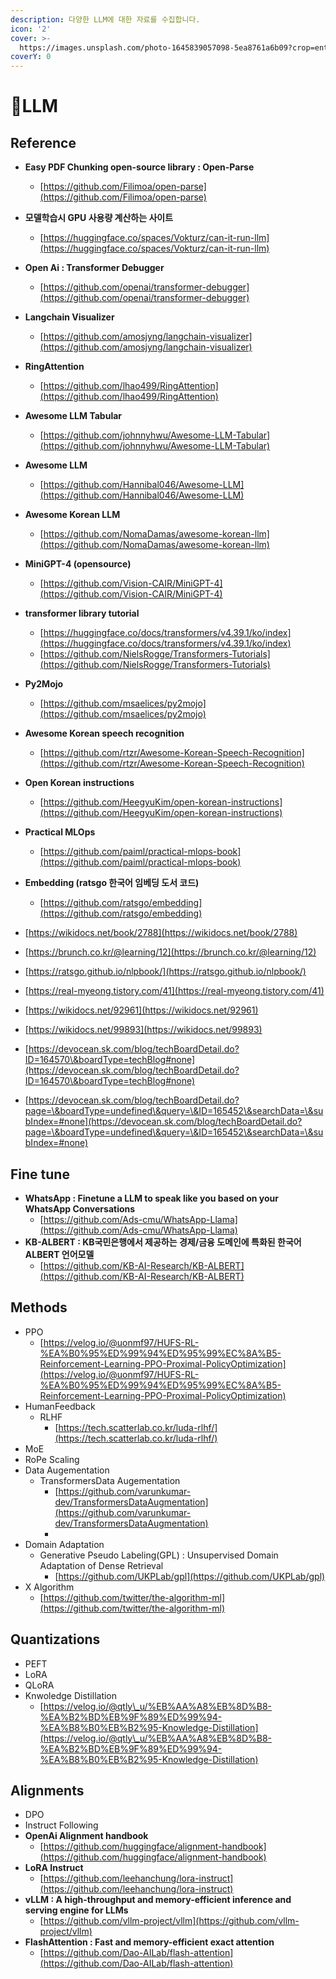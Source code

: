 ```yaml
---
description: 다양한 LLM에 대한 자료를 수집합니다.
icon: '2'
cover: >-
  https://images.unsplash.com/photo-1645839057098-5ea8761a6b09?crop=entropy&cs=srgb&fm=jpg&ixid=M3wxOTcwMjR8MHwxfHNlYXJjaHw1fHxsbG18ZW58MHx8fHwxNzMwNjE5NjcwfDA&ixlib=rb-4.0.3&q=85
coverY: 0
---
```


# LLM

## Reference

* **Easy PDF Chunking open-source library : Open-Parse**
  * [https://github.com/Filimoa/open-parse](https://github.com/Filimoa/open-parse)
* **모델학습시 GPU 사용량 계산하는 사이트**
  * [https://huggingface.co/spaces/Vokturz/can-it-run-llm](https://huggingface.co/spaces/Vokturz/can-it-run-llm)
* **Open Ai : Transformer Debugger**
  * [https://github.com/openai/transformer-debugger](https://github.com/openai/transformer-debugger)
* **Langchain Visualizer**
  * [https://github.com/amosjyng/langchain-visualizer](https://github.com/amosjyng/langchain-visualizer)
* **RingAttention**
  * [https://github.com/lhao499/RingAttention](https://github.com/lhao499/RingAttention)
* **Awesome LLM Tabular**
  * [https://github.com/johnnyhwu/Awesome-LLM-Tabular](https://github.com/johnnyhwu/Awesome-LLM-Tabular)
* **Awesome LLM**
  * [https://github.com/Hannibal046/Awesome-LLM](https://github.com/Hannibal046/Awesome-LLM)
* **Awesome Korean LLM**
  * [https://github.com/NomaDamas/awesome-korean-llm](https://github.com/NomaDamas/awesome-korean-llm)
* **MiniGPT-4 (opensource)**
  * [https://github.com/Vision-CAIR/MiniGPT-4](https://github.com/Vision-CAIR/MiniGPT-4)
* **transformer library tutorial**
  * [https://huggingface.co/docs/transformers/v4.39.1/ko/index](https://huggingface.co/docs/transformers/v4.39.1/ko/index)
  * [https://github.com/NielsRogge/Transformers-Tutorials](https://github.com/NielsRogge/Transformers-Tutorials)
* **Py2Mojo**
  * [https://github.com/msaelices/py2mojo](https://github.com/msaelices/py2mojo)
* **Awesome Korean speech recognition**
  * [https://github.com/rtzr/Awesome-Korean-Speech-Recognition](https://github.com/rtzr/Awesome-Korean-Speech-Recognition)
* **Open Korean instructions**
  * [https://github.com/HeegyuKim/open-korean-instructions](https://github.com/HeegyuKim/open-korean-instructions)
* **Practical MLOps**
  * [https://github.com/paiml/practical-mlops-book](https://github.com/paiml/practical-mlops-book)
* **Embedding (ratsgo 한국어 임베딩 도서 코드)**
  * [https://github.com/ratsgo/embedding](https://github.com/ratsgo/embedding)



* [https://wikidocs.net/book/2788](https://wikidocs.net/book/2788)
* [https://brunch.co.kr/@learning/12](https://brunch.co.kr/@learning/12)
* [https://ratsgo.github.io/nlpbook/](https://ratsgo.github.io/nlpbook/)
* [https://real-myeong.tistory.com/41](https://real-myeong.tistory.com/41)
* [https://wikidocs.net/92961](https://wikidocs.net/92961)
* [https://wikidocs.net/99893](https://wikidocs.net/99893)
* [https://devocean.sk.com/blog/techBoardDetail.do?ID=164570\&boardType=techBlog#none](https://devocean.sk.com/blog/techBoardDetail.do?ID=164570\&boardType=techBlog#none)
* [https://devocean.sk.com/blog/techBoardDetail.do?page=\&boardType=undefined\&query=\&ID=165452\&searchData=\&subIndex=#none](https://devocean.sk.com/blog/techBoardDetail.do?page=\&boardType=undefined\&query=\&ID=165452\&searchData=\&subIndex=#none)

## Fine tune

* **WhatsApp : Finetune a LLM to speak like you based on your WhatsApp Conversations**
  * [https://github.com/Ads-cmu/WhatsApp-Llama](https://github.com/Ads-cmu/WhatsApp-Llama)
* **KB-ALBERT : KB국민은행에서 제공하는 경제/금융 도메인에 특화된 한국어 ALBERT 언어모델**
  * [https://github.com/KB-AI-Research/KB-ALBERT](https://github.com/KB-AI-Research/KB-ALBERT)

## Methods

* PPO
  * [https://velog.io/@uonmf97/HUFS-RL-%EA%B0%95%ED%99%94%ED%95%99%EC%8A%B5-Reinforcement-Learning-PPO-Proximal-PolicyOptimization](https://velog.io/@uonmf97/HUFS-RL-%EA%B0%95%ED%99%94%ED%95%99%EC%8A%B5-Reinforcement-Learning-PPO-Proximal-PolicyOptimization)
* HumanFeedback
  * RLHF
    * [https://tech.scatterlab.co.kr/luda-rlhf/](https://tech.scatterlab.co.kr/luda-rlhf/)
* MoE
* RoPe Scaling
* Data Augementation
  * TransformersData Augementation
    * [https://github.com/varunkumar-dev/TransformersDataAugmentation](https://github.com/varunkumar-dev/TransformersDataAugmentation)
    *
* Domain Adaptation
  * Generative Pseudo Labeling(GPL) : Unsupervised Domain Adaptation of Dense Retrieval
    * [https://github.com/UKPLab/gpl](https://github.com/UKPLab/gpl)
* X Algorithm
  * [https://github.com/twitter/the-algorithm-ml](https://github.com/twitter/the-algorithm-ml)



## Quantizations

* PEFT
* LoRA
* QLoRA
* Knwoledge Distillation
  * [https://velog.io/@qtly\_u/%EB%AA%A8%EB%8D%B8-%EA%B2%BD%EB%9F%89%ED%99%94-%EA%B8%B0%EB%B2%95-Knowledge-Distillation](https://velog.io/@qtly\_u/%EB%AA%A8%EB%8D%B8-%EA%B2%BD%EB%9F%89%ED%99%94-%EA%B8%B0%EB%B2%95-Knowledge-Distillation)



## Alignments

* DPO
* Instruct Following
* **OpenAi Alignment handbook**
  * [https://github.com/huggingface/alignment-handbook](https://github.com/huggingface/alignment-handbook)
* **LoRA Instruct**
  * [https://github.com/leehanchung/lora-instruct](https://github.com/leehanchung/lora-instruct)
* **vLLM : A high-throughput and memory-efficient inference and serving engine for LLMs**
  * [https://github.com/vllm-project/vllm](https://github.com/vllm-project/vllm)
* **FlashAttention : Fast and memory-efficient exact attention**
  * [https://github.com/Dao-AILab/flash-attention](https://github.com/Dao-AILab/flash-attention)
